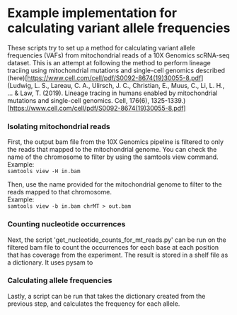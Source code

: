 # Example implementation for calculating variant allele frequencies

These scripts try to set up a method for calculating variant allele frequencies (VAFs) from mitochondrial reads of a 10X Genomics scRNA-seq dataset. This is an attempt at following the method to perform lineage traciing using mitochondrial mutations and single-cell genomics described (here)[https://www.cell.com/cell/pdf/S0092-8674(19)30055-8.pdf]
<br>
(Ludwig, L. S., Lareau, C. A., Ulirsch, J. C., Christian, E., Muus, C., Li, L. H., ... & Law, T. (2019). Lineage tracing in humans enabled by mitochondrial mutations and single-cell genomics. Cell, 176(6), 1325-1339.)[https://www.cell.com/cell/pdf/S0092-8674(19)30055-8.pdf]

### Isolating mitochondrial reads

First, the output bam file from the 10X Genomics pipeline is filtered to only the reads that mapped to the mitochondrial genome.
You can check the name of the chromosome to filter by using the samtools view command.
<br>
Example:
<br>
`samtools view -H in.bam`

Then, use the name provided for the mitochondrial genome to filter to the reads mapped to that chromosome.
<br>
Example:
<br>
`samtools view -b in.bam chrMT > out.bam`

### Counting nucleotide occurrences

Next, the script 'get_nucleotide_counts_for_mt_reads.py' can be run on the filtered bam file to count the occurrences for each base at each position that has coverage from the experiment. The result is stored in a shelf file as a dictionary. It uses pysam to 

### Calculating allele frequencies

Lastly, a script can be run that takes the dictionary created from the previous step, and calculates the frequency for each allele.